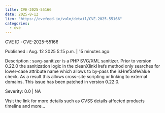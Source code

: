 ```yaml
--- 
title: CVE-2025-55166
date: 2025-8-12
lien: "https://cvefeed.io/vuln/detail/CVE-2025-55166"
categories:
  - cve
---
```


CVE ID : CVE-2025-55166

Published :  Aug. 12
2025
5:15 p.m. | 15 minutes ago

Description : savg-sanitizer is a PHP SVG/XML sanitizer. Prior to version 0.22.0
the sanitization logic in the cleanXlinkHrefs method only searches for lower-case attribute name
which allows to by-pass the isHrefSafeValue check. As a result this allows cross-site scripting or linking to external domains. This issue has been patched in version 0.22.0.

Severity: 0.0 | NA

Visit the link for more details
such as CVSS details
affected products
timeline
and more...
